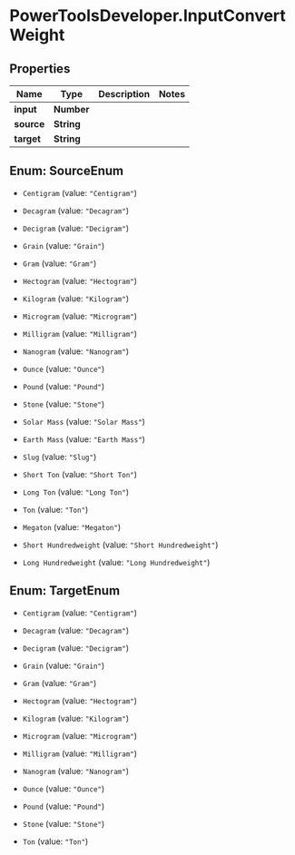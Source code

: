 # PowerToolsDeveloper.InputConvertWeight

## Properties

Name | Type | Description | Notes
------------ | ------------- | ------------- | -------------
**input** | **Number** |  | 
**source** | **String** |  | 
**target** | **String** |  | 



## Enum: SourceEnum


* `Centigram` (value: `"Centigram"`)

* `Decagram` (value: `"Decagram"`)

* `Decigram` (value: `"Decigram"`)

* `Grain` (value: `"Grain"`)

* `Gram` (value: `"Gram"`)

* `Hectogram` (value: `"Hectogram"`)

* `Kilogram` (value: `"Kilogram"`)

* `Microgram` (value: `"Microgram"`)

* `Milligram` (value: `"Milligram"`)

* `Nanogram` (value: `"Nanogram"`)

* `Ounce` (value: `"Ounce"`)

* `Pound` (value: `"Pound"`)

* `Stone` (value: `"Stone"`)

* `Solar Mass` (value: `"Solar Mass"`)

* `Earth Mass` (value: `"Earth Mass"`)

* `Slug` (value: `"Slug"`)

* `Short Ton` (value: `"Short Ton"`)

* `Long Ton` (value: `"Long Ton"`)

* `Ton` (value: `"Ton"`)

* `Megaton` (value: `"Megaton"`)

* `Short Hundredweight` (value: `"Short Hundredweight"`)

* `Long Hundredweight` (value: `"Long Hundredweight"`)





## Enum: TargetEnum


* `Centigram` (value: `"Centigram"`)

* `Decagram` (value: `"Decagram"`)

* `Decigram` (value: `"Decigram"`)

* `Grain` (value: `"Grain"`)

* `Gram` (value: `"Gram"`)

* `Hectogram` (value: `"Hectogram"`)

* `Kilogram` (value: `"Kilogram"`)

* `Microgram` (value: `"Microgram"`)

* `Milligram` (value: `"Milligram"`)

* `Nanogram` (value: `"Nanogram"`)

* `Ounce` (value: `"Ounce"`)

* `Pound` (value: `"Pound"`)

* `Stone` (value: `"Stone"`)

* `Ton` (value: `"Ton"`)




